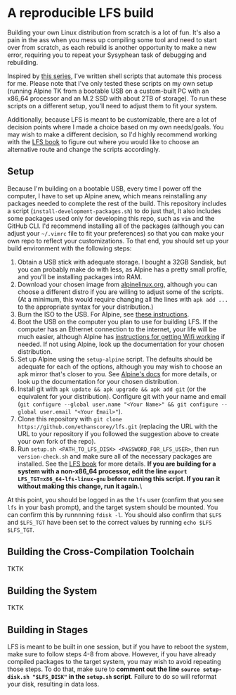 # A reproducible LFS build
Building your own Linux distribution from scratch is a lot of fun. It's also a pain in the ass when you mess up compiling some tool and need to start over from scratch, as each rebuild is another opportunity to make a new error, requiring you to repeat your Sysyphean task of debugging and rebuilding.

Inspired by [this series](https://www.youtube.com/watch?v=IXA0GNTLf_Q), I've written shell scripts that automate this process for me. Please note that I've only tested these scripts on my own setup (running Alpine TK from a bootable USB on a custom-built PC with an x86\_64 processor and an M.2 SSD with about 2TB of storage). To run these scripts on a different setup, you'll need to adjust them to fit your system.

Additionally, because LFS is meant to be customizable, there are a lot of decision points where I made a choice based on my own needs/goals. You may wish to make a different decision, so I'd highly recommend working with the [LFS book](https://www.linuxfromscratch.org/lfs/view/stable/index.html) to figure out where you would like to choose an alternative route and change the scripts accordingly.

## Setup
Because I'm building on a bootable USB, every time I power off the computer, I have to set up Alpine anew, which means reinstalling any packages needed to complete the rest of the build. This repository includes a script (`install-development-packages.sh`) to do just that, It also includes some packages used only for developing this repo, such as `vim` and the GitHub CLI. I'd recommend installing all of the packages (although you can adjust your `~/.vimrc` file to fit your preferences) so that you can make your own repo to reflect your customizations. To that end, you should set up your build environment with the following steps:
  1. Obtain a USB stick with adequate storage. I bought a 32GB Sandisk, but you can probably make do with less, as Alpine has a pretty small profile, and you'll be installing packages into RAM.
  2. Download your chosen image from [alpinelinux.org](https://alpinelinux.org/downloads), although you can choose a different distro if you are willing to adjust some of the scripts. (At a minimum, this would require changing all the lines with `apk add ...` to the appropriate syntax for your distribution.)
  3. Burn the ISO to the USB. For Alpine, see [these instructions](https://docs.alpinelinux.org/user-handbook/0.1a/Installing/medium.html#using-the-image).
  4. Boot the USB on the computer you plan to use for building LFS. If the computer has an Ethernet connection to the internet, your life will be much easier, although Alpine has [instructions for getting Wifi working](https://docs.alpinelinux.org/user-handbook/0.1a/Installing/manual.html#_networking) if needed. If not using Alpine, look up the documentation for your chosen distribution.
  5. Set up Alpine using the `setup-alpine` script. The defaults should be adequate for each of the options, although you may wish to choose an apk mirror that's closer to you. See [Alpine's docs](https://docs.alpinelinux.org/user-handbook/0.1a/Installing/setup_alpine.html) for more details, or look up the documentation for your chosen distribution.
  6. Install git with `apk update && apk upgrade && apk add git` (or the equivalent for your distribution). Configure git with your name and email (`git configure --global user.name "<Your Name>" && git configure --global user.email "<Your Email>"`).
  7. Clone this repository with `git clone https://github.com/ethanscorey/lfs.git` (replacing the URL with the URL to your repository if you followed the suggestion above to create your own fork of the repo).
  8. Run `setup.sh <PATH_TO_LFS_DISK> <PASSWORD_FOR_LFS_USER>`, then run `version-check.sh` and make sure all of the necessary packages are installed. See the [LFS book](https://www.linuxfromscratch.org/lfs/view/stable/chapter02/hostreqs.html) for more details. **If you are building for a system with a non-x86_64 processor, edit the line `export LFS_TGT=x86_64-lfs-linux-gnu` before running this script. If you ran it without making this change, run it again.**\

At this point, you should be logged in as the `lfs` user (confirm that you see `lfs` in your bash prompt), and the target system should be mounted. You can confirm this by runnnning `fdisk -l`. You should also confirm that `$LFS` and `$LFS_TGT` have been set to the correct values by running `echo $LFS $LFS_TGT`.

## Building the Cross-Compilation Toolchain
TKTK

## Building the System
TKTK

## Building in Stages
LFS is meant to be built in one session, but if you have to reboot the system, make sure to follow steps 4-8 from above. However, if you have already compiled packages to the target system, you may wish to avoid repeating those steps. To do that, make sure to **comment out the line `source setup-disk.sh "$LFS_DISK"` in the `setup.sh` script**. Failure to do so will reformat your disk, resulting in data loss.
